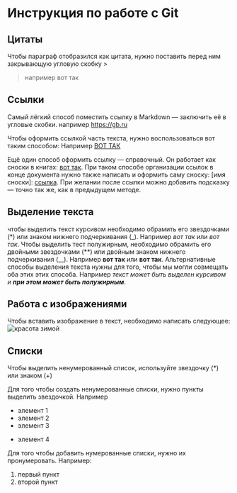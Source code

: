 # Инструкция по работе с Git

## Цитаты
Чтобы параграф отобразился как цитата, нужно поставить перед ним закрывающую угловую скобку >
> например вот так
  
## Ссылки
Самый лёгкий способ поместить ссылку в Markdown — заключить её в угловые скобки.
например <https://gb.ru>

Чтобы оформить ссылкой часть текста, нужно воспользоваться вот таким способом:  Например [ВОТ ТАК](https://gb.ru)

Ещё один способ оформить ссылку — справочный. Он работает как сноски в книгах: [вот так](http://gb.ru). При таком способе организации ссылок в конце документа нужно также написать и оформить саму сноску: [имя сноски]: [ссылка](http://gb.ru). При желании после ссылки можно добавить подсказку — точно так же, как в предыдущем методе.

## Выделение текста
чтобы выделить текст курсивом необходимо обрамить его звездочками (*) или знаком нижнего подчеркивания (_). Например *вот так* или _вот так_. 
Чтобы выделить тест полужирным, необходимо обрамить его двойными звездочками (**) или двойным знаком нижнего подчеркивания (__). Например **вот так** или __вот так__.
Альтернативные способы выделения текста нужны для того, чтобы мы могли совмещать оба этих этих способа. Например   _текст может быть выделен курсивом и **при этом может быть полужирным**_.



## Работа с изображениями

Чтобы вставить изображение в текст, необходимо написать следующее:
![красота зимой](Зима.jpg)

## Списки

Чтобы выделить ненумерованный список, используйте звездочку (*) или знаком (+)

Для того чтобы создать ненумерованные списки, нужно пункты выделить звездочкой. Например
* элемент 1
* элемент 2
* элемент 3
+ элемент 4


Для того чтобы добавить нумерованные списки, нужно их пронумеровать. Например:
1. первый пункт
2. второй пункт

